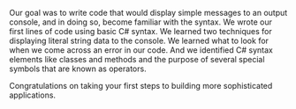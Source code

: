 Our goal was to write code that would display simple messages to an output console, and in doing so, become familiar with the syntax.  We wrote our first lines of code using basic C# syntax.  We learned two techniques for displaying literal string data to the console.  We learned what to look for when we come across an error in our code.  And we identified C# syntax elements like classes and methods and the purpose of several special symbols that are known as operators.

Congratulations on taking your first steps to building more sophisticated applications.

